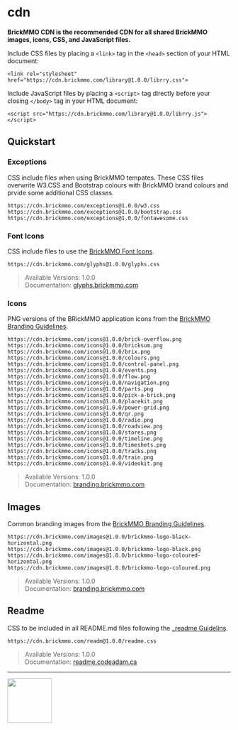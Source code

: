 # cdn

<style>@import url("//cdn.brickmmo.com/readme@1.0.0/readme.css");</style>

**BrickMMO CDN is the recommended CDN for all shared BrickMMO images, icons, CSS, and JavaScript files.**

Include CSS files by placing a `<link>` tag in the `<head>` section of your HTML document:

```
<link rel="stylesheet" href="https://cdn.brickmmo.com/library@1.0.0/librry.css">
```

Include JavaScript files by placing a `<script>` tag directly before your closing `</body>` tag in your HTML document:

```
<script src="https://cdn.brickmmo.com/library@1.0.0/librry.js"></script>
```

## Quickstart

### Exceptions

CSS include files when using BrickMMO tempates. These CSS files overwrite W3.CSS and Bootstrap colours with BrickMMO brand colours and prvide some additional CSS classes.

```
https://cdn.brickmmo.com/exceptions@1.0.0/w3.css
https://cdn.brickmmo.com/exceptions@1.0.0/bootstrap.css
https://cdn.brickmmo.com/exceptions@1.0.0/fontawesome.css
```

### Font Icons

CSS include files to use the [BrickMMO Font Icons](https://glyphs.brickmmo.com).

```
https://cdn.brickmmo.com/glyphs@1.0.0/glyphs.css
```

> Available Versions: 1.0.0  
> Documentation: [glyphs.brickmmo.com](https://glyphs.brickmmo.com)

### Icons

PNG versions of the BRickMMO application icons from the [BrickMMO Branding Guidelines](https://branding.brickmmo.com).

```
https://cdn.brickmmo.com/icons@1.0.0/brick-overflow.png
https://cdn.brickmmo.com/icons@1.0.0/bricksum.png
https://cdn.brickmmo.com/icons@1.0.0/brix.png
https://cdn.brickmmo.com/icons@1.0.0/colours.png
https://cdn.brickmmo.com/icons@1.0.0/control-panel.png
https://cdn.brickmmo.com/icons@1.0.0/events.png
https://cdn.brickmmo.com/icons@1.0.0/flow.png
https://cdn.brickmmo.com/icons@1.0.0/navigation.png
https://cdn.brickmmo.com/icons@1.0.0/parts.png
https://cdn.brickmmo.com/icons@1.0.0/pick-a-brick.png
https://cdn.brickmmo.com/icons@1.0.0/placekit.png
https://cdn.brickmmo.com/icons@1.0.0/power-grid.png
https://cdn.brickmmo.com/icons@1.0.0/qr.png
https://cdn.brickmmo.com/icons@1.0.0/radio.png
https://cdn.brickmmo.com/icons@1.0.0/roadview.png
https://cdn.brickmmo.com/icons@1.0.0/stores.png
https://cdn.brickmmo.com/icons@1.0.0/timeline.png
https://cdn.brickmmo.com/icons@1.0.0/timeshets.png
https://cdn.brickmmo.com/icons@1.0.0/tracks.png
https://cdn.brickmmo.com/icons@1.0.0/train.png
https://cdn.brickmmo.com/icons@1.0.0/videokit.png
```

> Available Versions: 1.0.0  
> Documentation: [branding.brickmmo.com](https://branding.brickmmo.com)

## Images

Common branding images from the [BrickMMO Branding Guidelines](https://branding.brickmmo.com).

```
https://cdn.brickmmo.com/images@1.0.0/brickmmo-logo-black-horizontal.png
https://cdn.brickmmo.com/images@1.0.0/brickmmo-logo-black.png
https://cdn.brickmmo.com/images@1.0.0/brickmmo-logo-coloured-horizontal.png
https://cdn.brickmmo.com/images@1.0.0/brickmmo-logo-coloured.png
```

> Available Versions: 1.0.0  
> Documentation: [branding.brickmmo.com](https://branding.brickmmo.com)

## Readme

CSS to be included in all README.md files following the [\_readme Guidelins](readme.codeadam.ca).

```
https://cdn.brickmmo.com/readm@1.0.0/readme.css
```

> Available Versions: 1.0.0  
> Documentation: [readme.codeadam.ca](https://readme.codeadam.ca)

---

<a href="https://brickmmo.com">
<img src="https://cdn.brickmmo.com/images@1.0.0/brickmmo-logo-coloured-horizontal.png" width="100">
</a>
